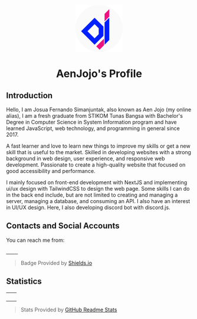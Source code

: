 <div align="center">
  <img src="/assets/AenJojo - Circle.png" alt="" height="128" />
  
  AenJojo's Profile
  =================
</div>

## Introduction
Hello, I am Josua Fernando Simanjuntak, also known as Aen Jojo (my online alias),
I am a fresh graduate from STIKOM Tunas Bangsa with Bachelor's Degree in Computer Science in System Information program and have learned JavaScript, web technology, and programming in general since 2017.

A fast learner and love to learn new things to improve my skills or get a new skill that is useful to the market. Skilled in developing websites with a strong background in web design, user experience, and responsive web development. Passionate to create a high-quality website that focused on good accessibility and performance.

I mainly focused on front-end development with NextJS and implementing ui/ux design with TailwindCSS to design the web page. Some skills I can do in the back end include, but are not limited to creating and managing a server, managing a database, and consuming an API. I also have an interest in UI/UX design. Here, I also developing discord bot with discord.js.

## Contacts and Social Accounts
You can reach me from:
<div style="padding: 0">
  <a href="mailto:josuafernando999@gmail.com">
    <img
      alt=""
      src="https://img.shields.io/static/v1?label=&message=Gmail&color=EA4335&style=for-the-badge&logo=gmail&logoColor=white"
      height="30"
      style="padding: 0"
    />
  </a>
  <a href="https://www.linkedin.com/in/aenjojo" target="_blank">
    <img
      alt=""
      src="https://img.shields.io/static/v1?label=&message=LinkedIn&color=0A66C2&style=for-the-badge&logo=linkedin&logoColor=white"
      height="30"
      style="padding: 0"
    />
  </a>
  <a href="https://www.instagram.com/aenjojo" target="_blank">
    <img
      alt=""
      src="https://img.shields.io/static/v1?label=&message=Instagram&color=E4405F&style=for-the-badge&logo=instagram&logoColor=white"
      height="30"
      style="padding: 0"
    />
  </a>
  <a href="https://www.twitter.com/aenjojo_" target="_blank">
    <img
      alt=""
      src="https://img.shields.io/static/v1?label=&message=Twitter&color=1DA1F2&style=for-the-badge&logo=twitter&logoColor=white"
      height="30"
      style="padding: 0"
    />
  </a>
  <a href="https://leetcode.com/aenjojo/" target="_blank">
    <img
      alt=""
      src="https://img.shields.io/static/v1?label=&message=LeetCode&color=FFA116&style=for-the-badge&logo=leetcode&logoColor=white"
      height="30"
      style="padding: 0"
    />
  </a>
  <a href="https://www.hackerrank.com/aenjojo" target="_blank">
    <img
      alt=""
      src="https://img.shields.io/static/v1?label=&message=HackerRank&color=00EA64&style=for-the-badge&logo=hackerrank&logoColor=white"
      height="30"
      style="padding: 0"
    />
  </a>
  <a href="https://www.quora.com/profile/Josua-Fernando-Simanjuntak" target="_blank">
    <img
      alt=""
      src="https://img.shields.io/static/v1?label=&message=Quora%20(EN)&color=B92B27&style=for-the-badge&logo=quora&logoColor=white"
      height="30"
      style="padding: 0"
    />
  </a>
  <a href="https://id.quora.com/profile/Josua-Fernando-Simanjuntak" target="_blank">
    <img
      alt=""
      src="https://img.shields.io/static/v1?label=&message=Quora%20(ID)&color=B92B27&style=for-the-badge&logo=quora&logoColor=white"
      height="30"
      style="padding: 0"
    />
  </a>
  <a href="https://www.sololearn.com/profile/3669090" target="_blank">
    <img
      alt=""
      src="https://img.shields.io/static/v1?label=&message=Sololearn&color=149EF2&style=for-the-badge&logo=sololearn&logoColor=white"
      height="30"
      style="padding: 0"
    />
  </a>
</div>

> Badge Provided by [Shields.io]

## Statistics
<table>
  <tr>
    <td align="center" style="padding: 0; width: 50%">
      <img
        alt=""
        src="https://github-readme-stats.vercel.app/api?username=aenjojo&count_private=true&show_icons=true&title_color=2080f0&icon_color=2080f0&text_color=92989f&include_all_commits=true&bg_color=00000000&hide_border=true"
        align="center"
        style="padding: 0"
      />
    </td>
    <td>
      <img
        alt=""
        src="https://github-readme-stats.vercel.app/api/top-langs/?username=aenjojo&layout=compact&count_private=true&title_color=2080f0&icon_color=2080f0&text_color=92989f&include_all_commits=true&bg_color=00000000&hide_border=true&langs_count=6&extra=nexbot-dev/aenex"
        align="center"
        style="padding: 0"
      />
    </td>
  </tr>
</table>

> Stats Provided by [GitHub Readme Stats]

<!--
## Holopin Badge
My Holopin badge collection board.
<div>
  <a href="https://holopin.io/@aenjojo" target="_blank">
    <img
      alt=""
      src="https://holopin.me/aenjojo"
      style="padding: 0"
    />
  </a>
</div>
-->

[Shields.io]:            https://shields.io/
[GitHub Readme Stats]:   https://github.com/anuraghazra/github-readme-stats
